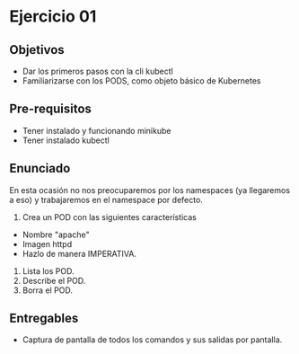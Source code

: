 # Ejercicio 01

## Objetivos 

- Dar los primeros pasos con la cli kubectl
- Familiarizarse con los PODS, como objeto básico de Kubernetes

## Pre-requisitos

- Tener instalado y funcionando minikube
- Tener instalado kubectl 

## Enunciado
En esta ocasión no nos preocuparemos por los namespaces (ya llegaremos a eso) y trabajaremos en el namespace por defecto.

1. Crea un POD con las siguientes características
- Nombre "apache" 
- Imagen httpd
- Hazlo de manera IMPERATIVA.
1. Lista los POD.
1. Describe el POD.
1. Borra el POD.


## Entregables

- Captura de pantalla de todos los comandos y sus salidas por pantalla.
